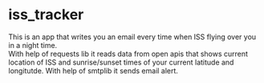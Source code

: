 # iss_tracker
This is an app that writes you an email every time when ISS flying over you in a night time.  
With help of requests lib it reads data from open apis that shows current location of ISS and sunrise/sunset times of your current latitude and longitutde.
With help of smtplib it sends email alert.
